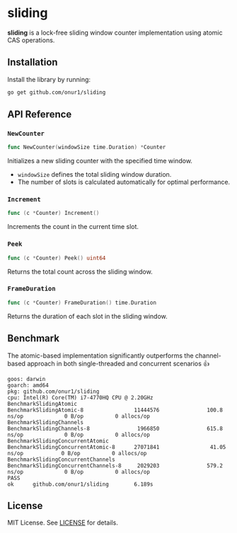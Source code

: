 
# sliding

**sliding** is a lock-free sliding window counter implementation using atomic CAS operations.

## Installation

Install the library by running:

```sh
go get github.com/onur1/sliding
```

## API Reference

### `NewCounter`

```go
func NewCounter(windowSize time.Duration) *Counter
```

Initializes a new sliding counter with the specified time window.

* `windowSize` defines the total sliding window duration.
* The number of slots is calculated automatically for optimal performance.

### `Increment`

```go
func (c *Counter) Increment()
```

Increments the count in the current time slot.

### `Peek`

```go
func (c *Counter) Peek() uint64
```

Returns the total count across the sliding window.

### `FrameDuration`

```go
func (c *Counter) FrameDuration() time.Duration
```

Returns the duration of each slot in the sliding window.

## Benchmark

The atomic-based implementation significantly outperforms the channel-based approach in both single-threaded and concurrent scenarios 👍

```
goos: darwin
goarch: amd64
pkg: github.com/onur1/sliding
cpu: Intel(R) Core(TM) i7-4770HQ CPU @ 2.20GHz
BenchmarkSlidingAtomic
BenchmarkSlidingAtomic-8                11444576               100.8 ns/op             0 B/op          0 allocs/op
BenchmarkSlidingChannels
BenchmarkSlidingChannels-8               1966850               615.8 ns/op             0 B/op          0 allocs/op
BenchmarkSlidingConcurrentAtomic
BenchmarkSlidingConcurrentAtomic-8      27071841                41.05 ns/op            0 B/op          0 allocs/op
BenchmarkSlidingConcurrentChannels
BenchmarkSlidingConcurrentChannels-8     2029203               579.2 ns/op             0 B/op          0 allocs/op
PASS
ok      github.com/onur1/sliding        6.189s
```

## License

MIT License. See [LICENSE](LICENSE) for details.
